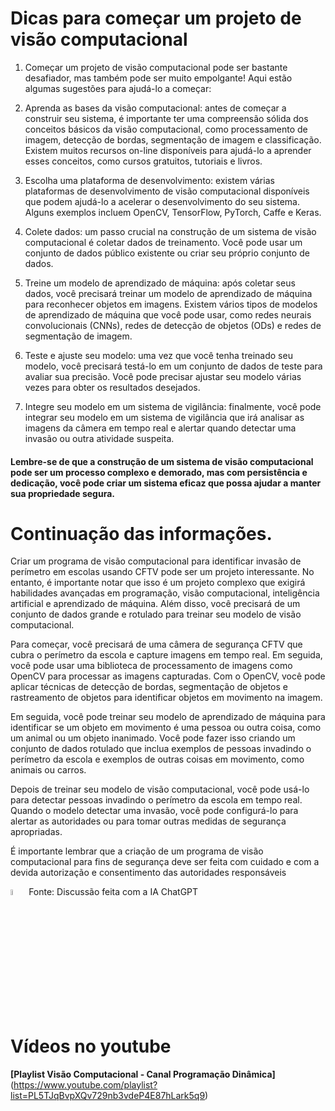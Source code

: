 # Dicas para começar um projeto de visão computacional
1. Começar um projeto de visão computacional pode ser bastante desafiador, mas também pode ser muito empolgante! Aqui estão algumas sugestões para ajudá-lo a começar:

2. Aprenda as bases da visão computacional: antes de começar a construir seu sistema, é importante ter uma compreensão sólida dos conceitos básicos da visão computacional, como processamento de imagem, detecção de bordas, segmentação de imagem e classificação. Existem muitos recursos on-line disponíveis para ajudá-lo a aprender esses conceitos, como cursos gratuitos, tutoriais e livros.

3. Escolha uma plataforma de desenvolvimento: existem várias plataformas de desenvolvimento de visão computacional disponíveis que podem ajudá-lo a acelerar o desenvolvimento do seu sistema. Alguns exemplos incluem OpenCV, TensorFlow, PyTorch, Caffe e Keras.

4. Colete dados: um passo crucial na construção de um sistema de visão computacional é coletar dados de treinamento. Você pode usar um conjunto de dados público existente ou criar seu próprio conjunto de dados.

5. Treine um modelo de aprendizado de máquina: após coletar seus dados, você precisará treinar um modelo de aprendizado de máquina para reconhecer objetos em imagens. Existem vários tipos de modelos de aprendizado de máquina que você pode usar, como redes neurais convolucionais (CNNs), redes de detecção de objetos (ODs) e redes de segmentação de imagem.

6. Teste e ajuste seu modelo: uma vez que você tenha treinado seu modelo, você precisará testá-lo em um conjunto de dados de teste para avaliar sua precisão. Você pode precisar ajustar seu modelo várias vezes para obter os resultados desejados.

7. Integre seu modelo em um sistema de vigilância: finalmente, você pode integrar seu modelo em um sistema de vigilância que irá analisar as imagens da câmera em tempo real e alertar quando detectar uma invasão ou outra atividade suspeita.

#### Lembre-se de que a construção de um sistema de visão computacional pode ser um processo complexo e demorado, mas com persistência e dedicação, você pode criar um sistema eficaz que possa ajudar a manter sua propriedade segura.

# Continuação das informações.
Criar um programa de visão computacional para identificar invasão de perímetro em escolas usando CFTV pode ser um projeto interessante. No entanto, é importante notar que isso é um projeto complexo que exigirá habilidades avançadas em programação, visão computacional, inteligência artificial e aprendizado de máquina. Além disso, você precisará de um conjunto de dados grande e rotulado para treinar seu modelo de visão computacional.

Para começar, você precisará de uma câmera de segurança CFTV que cubra o perímetro da escola e capture imagens em tempo real. Em seguida, você pode usar uma biblioteca de processamento de imagens como OpenCV para processar as imagens capturadas. Com o OpenCV, você pode aplicar técnicas de detecção de bordas, segmentação de objetos e rastreamento de objetos para identificar objetos em movimento na imagem.

Em seguida, você pode treinar seu modelo de aprendizado de máquina para identificar se um objeto em movimento é uma pessoa ou outra coisa, como um animal ou um objeto inanimado. Você pode fazer isso criando um conjunto de dados rotulado que inclua exemplos de pessoas invadindo o perímetro da escola e exemplos de outras coisas em movimento, como animais ou carros.

Depois de treinar seu modelo de visão computacional, você pode usá-lo para detectar pessoas invadindo o perímetro da escola em tempo real. Quando o modelo detectar uma invasão, você pode configurá-lo para alertar as autoridades ou para tomar outras medidas de segurança apropriadas.

É importante lembrar que a criação de um programa de visão computacional para fins de segurança deve ser feita com cuidado e com a devida autorização e consentimento das autoridades responsáveis

<img src="https://upload.wikimedia.org/wikipedia/commons/thumb/0/04/ChatGPT_logo.svg/1200px-ChatGPT_logo.svg.png" alt="ChatGPT" width="5%"/> Fonte: Discussão feita com a IA ChatGPT

# Vídeos no youtube

**[Playlist Visão Computacional - Canal Programação Dinâmica]** (https://www.youtube.com/playlist?list=PL5TJqBvpXQv729nb3vdeP4E87hLark5q9)

